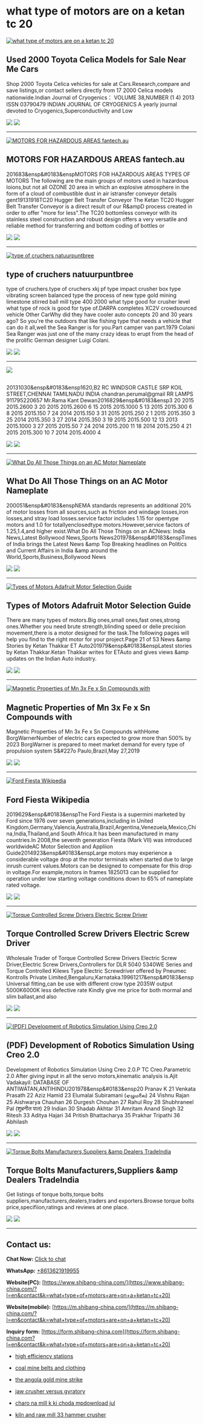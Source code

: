 # what type of motors are on a ketan tc 20

<a href="https://swt.shibang-china.com/?l=en&img&k=what+type+of+motors+are+on+a+ketan+tc+20" target="_blank">![what type of motors are on a ketan tc 20](http://static.shibang-china.com/all-800x300/281.jpg)</a>

## Used 2000 Toyota Celica Models for Sale Near Me Cars
Shop 2000 Toyota Celica vehicles for sale at Cars.Research,compare and save listings,or contact sellers directly from 17 2000 Celica models nationwide.Indian Journal of Cryogenics： VOLUME 38,NUMBER (1 4) 2013 ISSN 03790479 INDIAN JOURNAL OF CRYOGENICS A yearly journal devoted to Cryogenics,Superconductivity and Low


<a href="https://whatsapp.shibangsoft.com/WhatsApp.php" target="_blank" title="WhatsApp">![](http://static.shibang-china.com/icon/whatsapp.png)</a> <a href="https://swt.shibang-china.com/?l=en&icon&k=what+type+of+motors+are+on+a+ketan+tc+20" target="_blank">![](http://static.shibang-china.com/icon/chat-en.png)</a>

---

<a href="https://swt.shibang-china.com/?l=en&img&k=what+type+of+motors+are+on+a+ketan+tc+20" target="_blank">![MOTORS FOR HAZARDOUS AREAS fantech.au](http://static.shibang-china.com/all-800x300/517.jpg)</a>

## MOTORS FOR HAZARDOUS AREAS fantech.au
201683&ensp&#0183&enspMOTORS FOR HAZARDOUS AREAS TYPES OF MOTORS The following are the main groups of motors used in hazardous loions,but not all OZONE 20 area in which an explosive atmosphere in the form of a cloud of combustible dust in air istransfer conveyor details gent19131918TC20 Hugger Belt Transfer Conveyor The Ketan TC20 Hugger Belt Transfer Conveyor is a direct result of our R&ampD process created in order to offer "more for less".The TC20 bottomless conveyor with its stainless steel construction and robust design offers a very versatile and reliable method for transferring and bottom coding of bottles or


<a href="https://whatsapp.shibangsoft.com/WhatsApp.php" target="_blank" title="WhatsApp">![](http://static.shibang-china.com/icon/whatsapp.png)</a> <a href="https://swt.shibang-china.com/?l=en&icon&k=what+type+of+motors+are+on+a+ketan+tc+20" target="_blank">![](http://static.shibang-china.com/icon/chat-en.png)</a>

---

<a href="https://swt.shibang-china.com/?l=en&img&k=what+type+of+motors+are+on+a+ketan+tc+20" target="_blank">![type of cruchers natuurpuntbree](http://static.shibang-china.com/all-800x300/608.jpg)</a>

## type of cruchers natuurpuntbree
type of cruchers.type of cruchers xkj pf type impact crusher box type vibrating screen balanced type the process of new type gold mining limestone stirred ball mill type 400 2000 what type good for crusher level what type of rock is good for type of.DARPA completes XC2V crowdsourced vehicle Other CarWhy did they have cooler auto concepts 20 and 30 years ago? So you're the outdoors that like fishing type that needs a vehicle that can do it all,well the Sea Ranger is for you.Part camper van part.1979 Colani Sea Ranger was just one of the many crazy ideas to erupt from the head of the prolific German designer Luigi Colani.


<a href="https://whatsapp.shibangsoft.com/WhatsApp.php" target="_blank" title="WhatsApp">![](http://static.shibang-china.com/icon/whatsapp.png)</a> <a href="https://swt.shibang-china.com/?l=en&icon&k=what+type+of+motors+are+on+a+ketan+tc+20" target="_blank">![](http://static.shibang-china.com/icon/chat-en.png)</a>

---

<a href="https://swt.shibang-china.com/?l=en&img&k=what+type+of+motors+are+on+a+ketan+tc+20" target="_blank">![](http://static.shibang-china.com/all-800x300/698.jpg)</a>

## 
20131030&ensp&#0183&ensp1620,B2 RC WINDSOR CASTLE SRP KOIL STREET,CHENNAI TAMILNADU INDIA chandran.perumal@gmail RR LAMPS 911795220657 Mr.Rama Kant Dewan2016829&ensp&#0183&ensp3 20 2015 2015.2600 3 20 2015 2015.2600 6 15 2015 2015.1000 5 13 2015 2015.300 6 8 2015 2015.150 7 24 2014 2015.150 3 31 2015 2015.250 2 1 2015 2015.350 3 25 2014 2015.350 3 27 2014 2015.350 3 19 2015 2015.500 12 13 2013 2015.1000 3 27 2015 2015.50 7 24 2014 2015.200 11 18 2014 2015.250 4 21 2015 2015.300 10 7 2014 2015.4000 4


<a href="https://whatsapp.shibangsoft.com/WhatsApp.php" target="_blank" title="WhatsApp">![](http://static.shibang-china.com/icon/whatsapp.png)</a> <a href="https://swt.shibang-china.com/?l=en&icon&k=what+type+of+motors+are+on+a+ketan+tc+20" target="_blank">![](http://static.shibang-china.com/icon/chat-en.png)</a>

---

<a href="https://swt.shibang-china.com/?l=en&img&k=what+type+of+motors+are+on+a+ketan+tc+20" target="_blank">![What Do All Those Things on an AC Motor Nameplate](http://static.shibang-china.com/all-800x300/685.jpg)</a>

## What Do All Those Things on an AC Motor Nameplate
200051&ensp&#0183&enspNEMA standards represents an additional 20% of motor losses from all sources,such as friction and windage losses,iron losses,and stray load losses.service factor includes 1.15 for opentype motors and 1.0 for totallyenclosedtype motors.However,service factors of 1.25,1.4,and higher exist.What Do All Those Things on an ACNews: India News,Latest Bollywood News,Sports News201978&ensp&#0183&enspTimes of India brings the Latest News &amp Top Breaking headlines on Politics and Current Affairs in India &amp around the World,Sports,Business,Bollywood News


<a href="https://whatsapp.shibangsoft.com/WhatsApp.php" target="_blank" title="WhatsApp">![](http://static.shibang-china.com/icon/whatsapp.png)</a> <a href="https://swt.shibang-china.com/?l=en&icon&k=what+type+of+motors+are+on+a+ketan+tc+20" target="_blank">![](http://static.shibang-china.com/icon/chat-en.png)</a>

---

<a href="https://swt.shibang-china.com/?l=en&img&k=what+type+of+motors+are+on+a+ketan+tc+20" target="_blank">![Types of Motors Adafruit Motor Selection Guide](http://static.shibang-china.com/all-800x300/1339.jpg)</a>

## Types of Motors Adafruit Motor Selection Guide
There are many types of motors.Big ones,small ones,fast ones,strong ones.Whether you need brute strength,blinding speed or delie precision movement,there is a motor designed for the task.The following pages will help you find to the right motor for your project.Page 21 of 53 News &amp Stories by Ketan Thakkar ET Auto201979&ensp&#0183&enspLatest stories by Ketan Thakkar.Ketan Thakkar writes for ETAuto and gives views &amp updates on the Indian Auto industry.


<a href="https://whatsapp.shibangsoft.com/WhatsApp.php" target="_blank" title="WhatsApp">![](http://static.shibang-china.com/icon/whatsapp.png)</a> <a href="https://swt.shibang-china.com/?l=en&icon&k=what+type+of+motors+are+on+a+ketan+tc+20" target="_blank">![](http://static.shibang-china.com/icon/chat-en.png)</a>

---

<a href="https://swt.shibang-china.com/?l=en&img&k=what+type+of+motors+are+on+a+ketan+tc+20" target="_blank">![Magnetic Properties of Mn 3x Fe x Sn Compounds with](http://static.shibang-china.com/all-800x300/1031.jpg)</a>

## Magnetic Properties of Mn 3x Fe x Sn Compounds with
Magnetic Properties of Mn 3x Fe x Sn Compounds withHome BorgWarnerNumber of electric cars expected to grow more than 500% by 2023 BorgWarner is prepared to meet market demand for every type of propulsion system S&#227o Paulo,Brazil,May 27,2019


<a href="https://whatsapp.shibangsoft.com/WhatsApp.php" target="_blank" title="WhatsApp">![](http://static.shibang-china.com/icon/whatsapp.png)</a> <a href="https://swt.shibang-china.com/?l=en&icon&k=what+type+of+motors+are+on+a+ketan+tc+20" target="_blank">![](http://static.shibang-china.com/icon/chat-en.png)</a>

---

<a href="https://swt.shibang-china.com/?l=en&img&k=what+type+of+motors+are+on+a+ketan+tc+20" target="_blank">![Ford Fiesta Wikipedia](http://static.shibang-china.com/all-800x300/363.jpg)</a>

## Ford Fiesta Wikipedia
2019629&ensp&#0183&enspThe Ford Fiesta is a supermini marketed by Ford since 1976 over seven generations,including in United Kingdom,Germany,Valencia,Australia,Brazil,Argentina,Venezuela,Mexico,China,India,Thailand,and South Africa.It has been manufactured in many countries.In 2008,the seventh generation Fiesta (Mark VII) was introduced worldwideAC Motor Selection and Appliion Guide2014923&ensp&#0183&enspLarge motors may experience a considerable voltage drop at the motor terminals when started due to large inrush current values.Motors can be designed to compensate for this drop in voltage.For example,motors in frames 1825013 can be supplied for operation under low starting voltage conditions down to 65% of nameplate rated voltage.


<a href="https://whatsapp.shibangsoft.com/WhatsApp.php" target="_blank" title="WhatsApp">![](http://static.shibang-china.com/icon/whatsapp.png)</a> <a href="https://swt.shibang-china.com/?l=en&icon&k=what+type+of+motors+are+on+a+ketan+tc+20" target="_blank">![](http://static.shibang-china.com/icon/chat-en.png)</a>

---

<a href="https://swt.shibang-china.com/?l=en&img&k=what+type+of+motors+are+on+a+ketan+tc+20" target="_blank">![Torque Controlled Screw Drivers Electric Screw Driver](http://static.shibang-china.com/all-800x300/671.jpg)</a>

## Torque Controlled Screw Drivers Electric Screw Driver
Wholesale Trader of Torque Controlled Screw Drivers Electric Screw Driver,Electric Screw Drivers,Controllers for DLR 5040 5340WE Series and Torque Controlled Kilews Type Electric Screwdriver offered by Pneumec Kontrolls Private Limited,Bengaluru,Karnataka.19961217&ensp&#0183&ensp Universal fitting,can be use with different crow type 2035W output 5000K6000K less defective rate Kindly give me price for both mormal and slim ballast,and also


<a href="https://whatsapp.shibangsoft.com/WhatsApp.php" target="_blank" title="WhatsApp">![](http://static.shibang-china.com/icon/whatsapp.png)</a> <a href="https://swt.shibang-china.com/?l=en&icon&k=what+type+of+motors+are+on+a+ketan+tc+20" target="_blank">![](http://static.shibang-china.com/icon/chat-en.png)</a>

---

<a href="https://swt.shibang-china.com/?l=en&img&k=what+type+of+motors+are+on+a+ketan+tc+20" target="_blank">![(PDF) Development of Robotics Simulation Using Creo 2.0](http://static.shibang-china.com/all-800x300/1362.jpg)</a>

## (PDF) Development of Robotics Simulation Using Creo 2.0
Development of Robotics Simulation Using Creo 2.0.P TC Creo.Parametric 2.0 After giving input in all the servo motors,kinematic analysis is.Ajit Vadakayil: DATABASE OF ANTIWATAN,ANTIHINDU201978&ensp&#0183&ensp20 Pranav K 21 Venkata Prasath 22 Aziz Hamid 23 Elumalai Subiramani (ஏழுமலை) 24 Vishnu Rajan 25 Aishwarya Chauhan 26 Durgesh Chouhan 27 Rahul Roy 28 Shubhraneel Pal (शुभ्रनील पाल) 29 Indian 30 Shadab Akhtar 31 Amritam Anand Singh 32 Ritesh 33 Aditya Hajari 34 Pritish Bhattacharya 35 Prakhar Tripathi 36 Abhilash


<a href="https://whatsapp.shibangsoft.com/WhatsApp.php" target="_blank" title="WhatsApp">![](http://static.shibang-china.com/icon/whatsapp.png)</a> <a href="https://swt.shibang-china.com/?l=en&icon&k=what+type+of+motors+are+on+a+ketan+tc+20" target="_blank">![](http://static.shibang-china.com/icon/chat-en.png)</a>

---

<a href="https://swt.shibang-china.com/?l=en&img&k=what+type+of+motors+are+on+a+ketan+tc+20" target="_blank">![Torque Bolts Manufacturers,Suppliers &amp Dealers TradeIndia](http://static.shibang-china.com/all-800x300/313.jpg)</a>

## Torque Bolts Manufacturers,Suppliers &amp Dealers TradeIndia
Get listings of torque bolts,torque bolts suppliers,manufacturers,dealers,traders and exporters.Browse torque bolts price,specifiion,ratings and reviews at one place.

<a href="https://whatsapp.shibangsoft.com/WhatsApp.php" target="_blank" title="WhatsApp">![](http://static.shibang-china.com/icon/whatsapp.png)</a> <a href="https://swt.shibang-china.com/?l=en&icon&k=what+type+of+motors+are+on+a+ketan+tc+20" target="_blank">![](http://static.shibang-china.com/icon/chat-en.png)</a>

---
## Contact us:

**Chat Now:** [Click to chat](https://swt.shibang-china.com?l=en&contact&k=what+type+of+motors+are+on+a+ketan+tc+20)

**WhatsApp:**  [+8613621919955](https://whatsapp.shibangsoft.com/WhatsApp.php)

**Website(PC):** [https://www.shibang-china.com/](https://www.shibang-china.com/?l=en&contact&k=what+type+of+motors+are+on+a+ketan+tc+20)

**Website(mobile):** [https://m.shibang-china.com/](https://m.shibang-china.com/?l=en&contact&k=what+type+of+motors+are+on+a+ketan+tc+20)

**Inquiry form:** [https://form.shibang-china.com](https://form.shibang-china.com?l=en&contact&k=what+type+of+motors+are+on+a+ketan+tc+20)

* [high efficiency stations](../117/high%20efficiency%20stations.md)

* [coal mine belts and clothing](../111/coal%20mine%20belts%20and%20clothing.md)

* [the angola gold mine strike](../116/the%20angola%20gold%20mine%20strike.md)

* [jaw crusher versus gyratory](../115/jaw%20crusher%20versus%20gyratory.md)

* [charo na mill k ki choda mpdownload jul](../112/charo%20na%20mill%20k%20ki%20choda%20mpdownload%20jul.md)

* [kiln and raw mill 33 hammer crusher](../119/kiln%20and%20raw%20mill%2033%20hammer%20crusher.md)